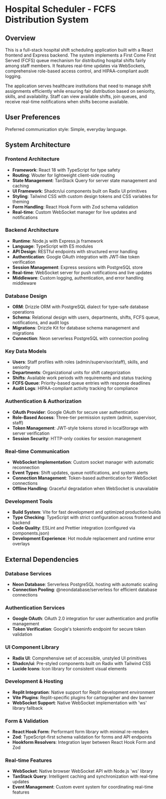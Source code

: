 # Hospital Scheduler - FCFS Distribution System

## Overview

This is a full-stack hospital shift scheduling application built with a React frontend and Express backend. The system implements a First Come First Served (FCFS) queue mechanism for distributing hospital shifts fairly among staff members. It features real-time updates via WebSockets, comprehensive role-based access control, and HIPAA-compliant audit logging.

The application serves healthcare institutions that need to manage shift assignments efficiently while ensuring fair distribution based on seniority, skills, and availability. Staff can view available shifts, join queues, and receive real-time notifications when shifts become available.

## User Preferences

Preferred communication style: Simple, everyday language.

## System Architecture

### Frontend Architecture
- **Framework**: React 18 with TypeScript for type safety
- **Routing**: Wouter for lightweight client-side routing
- **State Management**: TanStack Query for server state management and caching
- **UI Framework**: Shadcn/ui components built on Radix UI primitives
- **Styling**: Tailwind CSS with custom design tokens and CSS variables for theming
- **Form Handling**: React Hook Form with Zod schema validation
- **Real-time**: Custom WebSocket manager for live updates and notifications

### Backend Architecture
- **Runtime**: Node.js with Express.js framework
- **Language**: TypeScript with ES modules
- **API Design**: RESTful endpoints with structured error handling
- **Authentication**: Google OAuth integration with JWT-like token verification
- **Session Management**: Express sessions with PostgreSQL store
- **Real-time**: WebSocket server for push notifications and live updates
- **Middleware**: Custom logging, authentication, and error handling middleware

### Database Design
- **ORM**: Drizzle ORM with PostgreSQL dialect for type-safe database operations
- **Schema**: Relational design with users, departments, shifts, FCFS queue, notifications, and audit logs
- **Migrations**: Drizzle Kit for database schema management and migrations
- **Connection**: Neon serverless PostgreSQL with connection pooling

### Key Data Models
- **Users**: Staff profiles with roles (admin/supervisor/staff), skills, and seniority
- **Departments**: Organizational units for shift categorization
- **Shifts**: Available work periods with requirements and status tracking
- **FCFS Queue**: Priority-based queue entries with response deadlines
- **Audit Logs**: HIPAA-compliant activity tracking for compliance

### Authentication & Authorization
- **OAuth Provider**: Google OAuth for secure user authentication
- **Role-Based Access**: Three-tier permission system (admin, supervisor, staff)
- **Token Management**: JWT-style tokens stored in localStorage with server verification
- **Session Security**: HTTP-only cookies for session management

### Real-time Communication
- **WebSocket Implementation**: Custom socket manager with automatic reconnection
- **Event Types**: Shift updates, queue notifications, and system alerts
- **Connection Management**: Token-based authentication for WebSocket connections
- **Offline Handling**: Graceful degradation when WebSocket is unavailable

### Development Tools
- **Build System**: Vite for fast development and optimized production builds
- **Type Checking**: TypeScript with strict configuration across frontend and backend
- **Code Quality**: ESLint and Prettier integration (configured via components.json)
- **Development Experience**: Hot module replacement and runtime error overlays

## External Dependencies

### Database Services
- **Neon Database**: Serverless PostgreSQL hosting with automatic scaling
- **Connection Pooling**: @neondatabase/serverless for efficient database connections

### Authentication Services  
- **Google OAuth**: OAuth 2.0 integration for user authentication and profile management
- **Token Verification**: Google's tokeninfo endpoint for secure token validation

### UI Component Library
- **Radix UI**: Comprehensive set of accessible, unstyled UI primitives
- **Shadcn/ui**: Pre-styled components built on Radix with Tailwind CSS
- **Lucide Icons**: Icon library for consistent visual elements

### Development & Hosting
- **Replit Integration**: Native support for Replit development environment
- **Vite Plugins**: Replit-specific plugins for cartographer and dev banner
- **WebSocket Support**: Native WebSocket implementation with 'ws' library fallback

### Form & Validation
- **React Hook Form**: Performant form library with minimal re-renders
- **Zod**: TypeScript-first schema validation for forms and API endpoints
- **Hookform Resolvers**: Integration layer between React Hook Form and Zod

### Real-time Features
- **WebSocket**: Native browser WebSocket API with Node.js 'ws' library
- **TanStack Query**: Intelligent caching and synchronization with real-time updates
- **Event Management**: Custom event system for coordinating real-time features